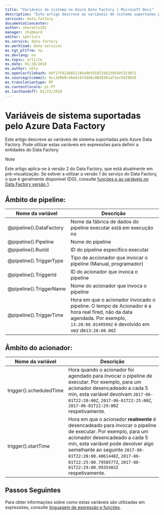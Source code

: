 ```yaml
---
title: "Variáveis do sistema no Azure Data Factory | Microsoft Docs"
description: "Este artigo descreve as variáveis de sistema suportadas pelo Azure Data Factory. Pode utilizar estas variáveis em expressões para definir a entidades do Data Factory."
services: data-factory
documentationcenter: 
author: sharonlo101
manager: jhubbard
editor: spelluru
ms.service: data-factory
ms.workload: data-services
ms.tgt_pltfrm: na
ms.devlang: na
ms.topic: article
ms.date: 01/10/2018
ms.author: shlo
ms.openlocfilehash: bdf1754226852145e9bf5597256339549f253071
ms.sourcegitcommit: 9cc3d9b9c36e4c973dd9c9028361af1ec5d29910
ms.translationtype: MT
ms.contentlocale: pt-PT
ms.lasthandoff: 01/23/2018
---
```

# <a name="system-variables-supported-by-azure-data-factory"></a>Variáveis de sistema suportadas pelo Azure Data Factory
Este artigo descreve as variáveis de sistema suportadas pelo Azure Data Factory. Pode utilizar estas variáveis em expressões para definir a entidades do Data Factory. 

> [!NOTE]
> Este artigo aplica-se à versão 2 do Data Factory, que está atualmente em pré-visualização. Se estiver a utilizar a versão 1 do serviço do Data Factory, o que é geralmente disponível (DG), consulte [funções e as variáveis no Data Factory versão 1](v1/data-factory-functions-variables.md).


## <a name="pipeline-scope"></a>Âmbito de pipeline:

| Nome da variável | Descrição |
| --- | --- |
| @pipeline().DataFactory |Nome da fábrica de dados do pipeline executar está em execução no | 
| @pipeline().Pipeline |Nome do pipeline |
| @pipeline().RunId | ID do pipeline específico executar | 
| @pipeline().TriggerType | Tipo de accionador que invocar o pipeline (Manual, programador) | 
| @pipeline().TriggerId| ID do acionador que invoca o pipeline |
| @pipeline().TriggerName| Nome do acionador que invoca o pipeline |
| @pipeline().TriggerTime| Hora em que o acionador invocado o pipeline. O tempo de Acionador é a hora real fired, não da data agendada. Por exemplo, `13:20:08.0149599Z` é devolvido em vez de`13:20:00.00Z` |

## <a name="trigger-scope"></a>Âmbito do acionador:

| Nome da variável | Descrição |
| --- | --- |
| trigger().scheduledTime |Hora quando o acionador foi agendado para invocar o pipeline de executar. Por exemplo, para um acionador desencadeado a cada 5 min, esta variável devolvam `2017-06-01T22:20:00Z`, `2017-06-01T22:25:00Z`, `2017-06-01T22:29:00Z` respetivamente.|
| trigger().startTime |Hora em que o acionador **realmente** é desencadeado para invocar o pipeline de executar. Por exemplo, para um acionador desencadeado a cada 5 min, esta variável pode devolver algo semelhante ao seguinte `2017-06-01T22:20:00.4061448Z`, `2017-06-01T22:25:00.7958577Z`, `2017-06-01T22:29:00.9935483Z` respetivamente.|

## <a name="next-steps"></a>Passos Seguintes
Para obter informações sobre como estas variáveis são utilizadas em expressões, consulte [linguagem de expressão e funções](control-flow-expression-language-functions.md). 
